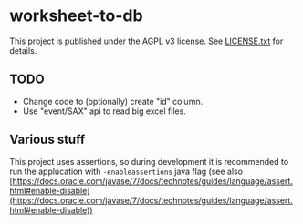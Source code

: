 # worksheet-to-db #

This project is published under the AGPL v3 license.
See [LICENSE.txt](LICENSE.txt) for details.


## TODO ##

* Change code to (optionally) create "id" column.
* Use "event/SAX" api to read big excel files.



## Various stuff #

This project uses assertions, so during development it is recommended to run
the applucation with `-enableassertions` java flag (see also 
[https://docs.oracle.com/javase/7/docs/technotes/guides/language/assert.html#enable-disable](https://docs.oracle.com/javase/7/docs/technotes/guides/language/assert.html#enable-disable))

